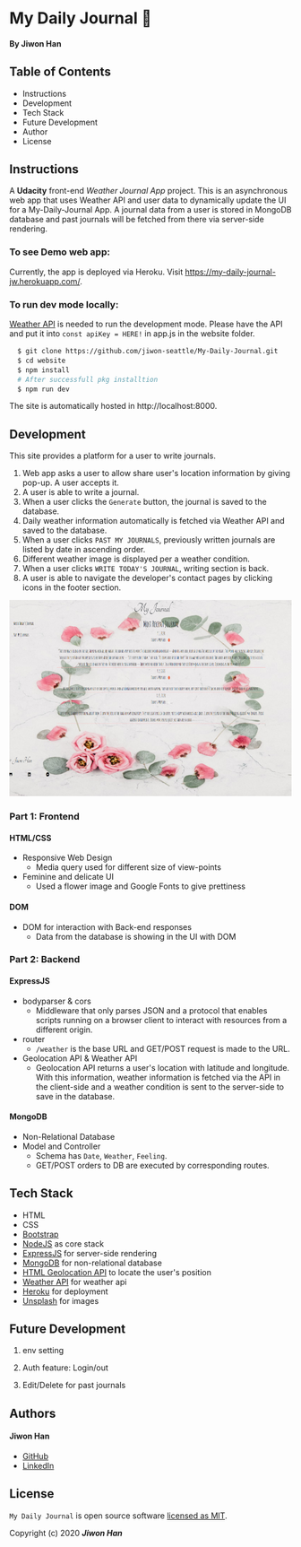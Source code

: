 # My Daily Journal :cherry_blossom:

#### By **Jiwon Han**

## Table of Contents

* Instructions
* Development
* Tech Stack
* Future Development
* Author
* License

## Instructions

A <strong>Udacity</strong> front-end <em>Weather Journal App </em> project. This is an asynchronous web app that uses Weather API and user data to dynamically update the UI for a My-Daily-Journal App. A journal data from a user is stored in MongoDB database and past journals will be fetched from there via server-side rendering.

### To see Demo web app:

Currently, the app is deployed via Heroku. Visit https://my-daily-journal-jw.herokuapp.com/.

### To run dev mode locally:

[Weather API](https://openweathermap.org/api) is needed to run the development mode. Please have the API and put it into `const apiKey = HERE!` in app.js in the website folder. 

```bash
  $ git clone https://github.com/jiwon-seattle/My-Daily-Journal.git
  $ cd website
  $ npm install  
  # After successfull pkg installtion
  $ npm run dev
```
The site is automatically hosted in http://localhost:8000. 

## Development

This site provides a platform for a user to write journals. 

1. Web app asks a user to allow share user's location information by giving pop-up. A user accepts it. 
1. A user is able to write a journal.
2. When a user clicks the `Generate` button, the journal is saved to the database.
3. Daily weather information automatically is fetched via Weather API and saved to the database.
4. When a user clicks `PAST MY JOURNALS`, previously written journals are listed by date in ascending order.
5. Different weather image is displayed per a weather condition.
6. When a user clicks `WRITE TODAY'S JOURNAL`, writing section is back.
7. A user is able to navigate the developer's contact pages by clicking icons in the footer section.

<img src="website/img/website.png" width="700px" height="350px" />

### Part 1: Frontend 

#### HTML/CSS

* Responsive Web Design
  * Media query used for different size of view-points
* Feminine and delicate UI 
  * Used a flower image and Google Fonts to give prettiness 

#### DOM

* DOM for interaction with Back-end responses
  * Data from the database is showing in the UI with DOM 

### Part 2: Backend

#### ExpressJS

* bodyparser & cors
  * Middleware that only parses JSON and a protocol that enables scripts running on a browser client to interact with resources from a different origin.
* router
  * `/weather` is the base URL and GET/POST request is made to the URL.
* Geolocation API & Weather API
  * Geolocation API returns a user's location with latitude and longitude. With this information, weather information is fetched via the API in the client-side and a weather condition is sent to the server-side to save in the database.

#### MongoDB

* Non-Relational Database  
* Model and Controller
  * Schema has `Date`, `Weather`, `Feeling`.
  * GET/POST orders to DB are executed by corresponding routes.

## Tech Stack

- HTML
- CSS
- [Bootstrap](https://getbootstrap.com/docs/4.5/getting-started/introduction/)
- [NodeJS](https://nodejs.org/en/) as core stack
- [ExpressJS](https://expressjs.com/) for server-side rendering
- [MongoDB](https://www.mongodb.com/) for non-relational database
- [HTML Geolocation API](https://www.w3schools.com/html/html5_geolocation.asp) to locate the user's position
- [Weather API](https://openweathermap.org/api) for weather api
- [Heroku](https://heroku.com) for deployment
- [Unsplash](https://unsplash.com/) for images

 ## Future Development
 1. env setting 

 2. Auth feature: Login/out

 3. Edit/Delete for past journals

## Authors

#### Jiwon Han
* [GitHub](https://github.com/jiwon-seattle)
* [LinkedIn](https://www.linkedin.com/in/jiwon1han/)

## License

`My Daily Journal` is open source software [licensed as MIT][license].

Copyright (c) 2020 **_Jiwon Han_**

[//]: # (HyperLinks)
[license]: https://github.com/jiwon-seattle/My-Daily-Journal/blob/master/LICENSE.md
